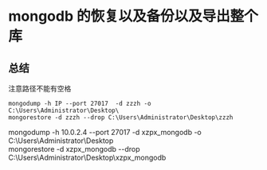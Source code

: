 # mongodb 的恢复以及备份以及导出整个库



## 总结

注意路径不能有空格
```
mongodump -h IP --port 27017  -d zzzh -o C:\Users\Administrator\Desktop\
mongorestore -d zzzh --drop C:\Users\Administrator\Desktop\zzzh
```


mongodump -h 10.0.2.4 --port 27017  -d xzpx_mongodb -o C:\Users\Administrator\Desktop\
mongorestore -d xzpx_mongodb --drop C:\Users\Administrator\Desktop\xzpx_mongodb


